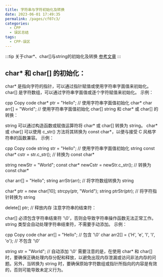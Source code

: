 ```yaml
---
title: 字符串与字符初始化及转换
date: 2023-06-01 17:49:35
permalink: /pages/cf07c3/
categories:
  - CPP
  - 误区总结
tags:
  - CPP-误区
---
```

:::tip
关于char*、char[]与string的初始化及转换
[参考文章](https://zhuanlan.zhihu.com/p/110374182)
:::
<!-- more -->



## char* 和 char[] 的初始化：

char* 是指向字符的指针，可以通过指针赋值或使用字符串字面值来初始化。
char[] 是字符数组，可以通过字符串字面值或逐个字符赋值来初始化。
示例：

cpp
Copy code
char* ptr = "Hello"; // 使用字符串字面值初始化 char*
char arr[] = "World"; // 使用字符串字面值初始化 char[]
string 和 char* 或 char[] 的转换：

string 可以通过构造函数或赋值运算符将 char* 或 char[] 转换为 string。
char* 或 char[] 可以使用 c_str() 方法将其转换为 const char*，以便与接受 C 风格字符串的函数兼容。
示例：

cpp
Copy code
string str = "Hello"; // 使用字符串字面值初始化 string
const char* cstr = str.c_str(); // 转换为 const char*

string newStr = "World";
const char* newCstr = newStr.c_str(); // 转换为 const char*

char arr[] = "Hello";
string arrStr(arr); // 将字符数组转换为 string

char* ptr = new char[10];
strcpy(ptr, "World");
string ptrStr(ptr); // 将字符指针转换为 string

delete[] ptr; // 释放内存
注意字符串的结束符：

char[] 必须包含字符串结束符 '\0'，否则会导致字符串操作函数无法正常工作。
string 类型会自动处理字符串结束符，不需要手动添加。
示例：

cpp
Copy code
char arr[] = "Hello"; // 包含 '\0'
char arr2[] = {'H', 'e', 'l', 'l', 'o'}; // 不包含 '\0'

string str = "World"; // 自动添加 '\0'
需要注意的是，在使用 char* 和 char[] 时，要确保正确处理内存分配和释放，以避免出现内存泄漏或访问非法内存的问题。另外，当转换为 string 时，要确保原始字符数组或指针所指向的内容是有效的，否则可能导致未定义行为。